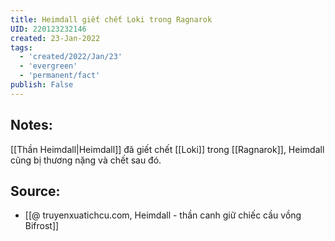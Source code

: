 ```yaml
---
title: Heimdall giết chết Loki trong Ragnarok
UID: 220123232146
created: 23-Jan-2022
tags:
  - 'created/2022/Jan/23'
  - 'evergreen'
  - 'permanent/fact'
publish: False
---
```

## Notes:
[[Thần Heimdall|Heimdall]] đã giết chết [[Loki]] trong [[Ragnarok]], Heimdall cũng bị thương nặng và chết sau đó.

## Source:
- [[@ truyenxuatichcu.com, Heimdall - thần canh giữ chiếc cầu vồng Bifrost]]


